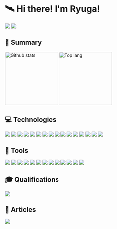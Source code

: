 # 🛰 Hi there! I'm Ryuga!
<p>
  <img src="https://img.shields.io/github/followers/ryuga0719?style=social">
  <a href="https://mobile.twitter.com/toaru_fe_">
    <img src="https://img.shields.io/badge/-Twitter-ccc.svg?logo=Twitter&style=flat">
  </a>
</p>

  
## 🔑 Summary
<p align=left>
  <img alt="Github stats" height="170px" src="https://github-readme-stats.vercel.app/api?username=ryuga0719&count_private=true&show_icons=true&theme=radical" />
  <img alt="Top lang" height="170px" src="https://github-readme-stats.vercel.app/api/top-langs/?username=ryuga0719&langs_count=6&layout=compact&theme=radical" />
</p>

 ## 💻 Technologies
 <p>
  <img src="https://img.shields.io/badge/Javascript-000.svg?logo=javascript&style=flat">
  <img src="https://img.shields.io/badge/TypeScript-000.svg?logo=typescript&style=flat">
  <img src="https://img.shields.io/badge/Python-000?logo=Python&style=flat">
  <img src="https://img.shields.io/badge/HTML5-333.svg?logo=html5&style=flat">
  <img src="https://img.shields.io/badge/CSS3-1572B6.svg?logo=css3&style=flat">
  <img src="https://img.shields.io/badge/Sass-eee.svg?logo=sass&style=flat">
  <img src="https://img.shields.io/badge/EJS-8BA438.svg?logo=ejs&style=flat">
  <img src="https://img.shields.io/badge/PHP-eee.svg?logo=php&style=flat">
  <img src="https://img.shields.io/badge/Angular-DD0031.svg?logo=Angular&style=flat">
  <img src="https://img.shields.io/badge/Ionic-eee?logo=ionic&style=flat">
  <img src="https://img.shields.io/badge/Bootstrap-000.svg?logo=bootstrap&style=flat">
  <img src="https://img.shields.io/badge/React-555.svg?logo=react&style=flat">
  <img src="https://img.shields.io/badge/Vite-eee?logo=vite&style=flat">
  <img src="https://img.shields.io/badge/jQuery-0769AD.svg?logo=jquery&style=flat">
  <img src="https://img.shields.io/badge/MySQL-000.svg?logo=MySQL&style=flat">
  <img src="https://img.shields.io/badge/Netlify-000.svg?logo=netlify&style=flat">
</p>
 
 ## 🔨 Tools
<p>
  <img src="https://img.shields.io/badge/-Photoshop-000.svg?logo=Adobephotoshop&style=flat">
  <img src="https://img.shields.io/badge/-Lightroom-000.svg?logo=Adobelightroom&style=flat">
  <img src="https://img.shields.io/badge/-XD-000.svg?logo=Adobexd&style=flat">
  <img src="https://img.shields.io/badge/-Excel-217346.svg?logo=microsoftexcel&style=flat">
  <img src="https://img.shields.io/badge/-Powerpoint-B7472A.svg?logo=microsoftpowerpoint&style=flat">
  <img src="https://img.shields.io/badge/-PowerAutomate-0066FF.svg?logo=powerautomate&style=flat">
  <img src="https://img.shields.io/badge/-Git-000?logo=git&style=flat">
  <img src="https://img.shields.io/badge/-GitHub-181717?logo=github&style=flat">
  <img src="https://img.shields.io/badge/-GitLab-FCA121?logo=gitlab&style=flat">
  <img src="https://img.shields.io/badge/-Teams-000.svg?logo=microsoftteams&style=flat">
  <img src="https://img.shields.io/badge/-Slack-000.svg?logo=slack&style=flat">
  <img src="https://img.shields.io/badge/-Skype-000.svg?logo=skype&style=flat">
  <img src="https://img.shields.io/badge/-Notion-000.svg?logo=notion&style=flat">
</p>
 
 ## 🎓 Qualifications
 <img src="https://img.shields.io/badge/-HTML5Professional-333.svg?logo=html5&style=flat">
 
 ## 📂 Articles
 <p>
  <a href="https://zenn.dev/toaru_fe">
    <img src="https://img.shields.io/badge/-zenn-eee.svg?logo=Zenn&style=flat">
  </a>
</p>
